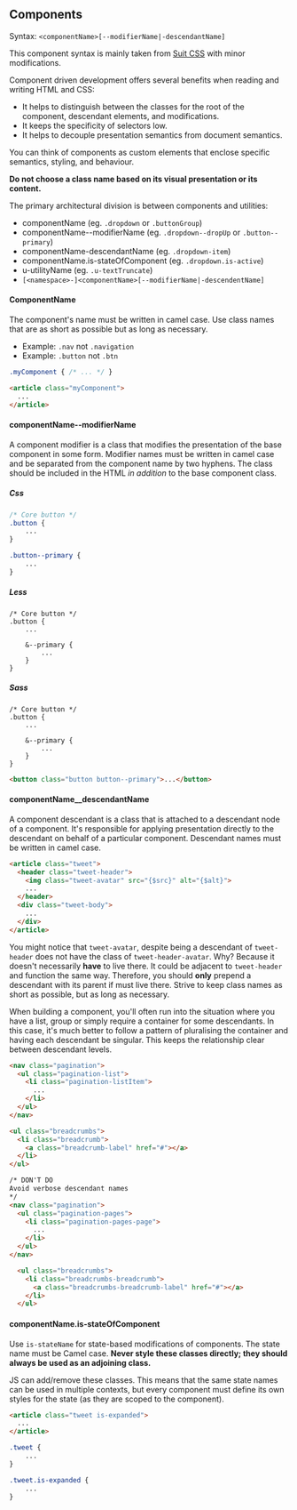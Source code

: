 ## Components

Syntax: `<componentName>[--modifierName|-descendantName]`

This component syntax is mainly taken from [Suit CSS](http://suitcss.github.io/) with minor modifications.

Component driven development offers several benefits when reading and writing HTML and CSS:

* It helps to distinguish between the classes for the root of the component, descendant elements, and modifications.
* It keeps the specificity of selectors low.
* It helps to decouple presentation semantics from document semantics.

You can think of components as custom elements that enclose specific semantics, styling, and behaviour.

**Do not choose a class name based on its visual presentation or its content.**

The primary architectural division is between components and utilities:

* componentName (eg. `.dropdown` or `.buttonGroup`)
* componentName--modifierName (eg. `.dropdown--dropUp` or `.button--primary`)
* componentName-descendantName (eg. `.dropdown-item`)
* componentName.is-stateOfComponent (eg. `.dropdown.is-active`)
* u-utilityName (eg. `.u-textTruncate`)
* `[<namespace>-]<componentName>[--modifierName|-descendentName]`

#### ComponentName

The component's name must be written in camel case. Use class names that are as short as possible but as long as necessary.

* Example: `.nav` not `.navigation`
* Example: `.button` not `.btn`

```css
.myComponent { /* ... */ }
```

```html
<article class="myComponent">
  ...
</article>
```

#### componentName--modifierName

A component modifier is a class that modifies the presentation of the base component in some form. Modifier names must
be written in camel case and be separated from the component name by two hyphens. The class should be included
in the HTML _in addition_ to the base component class.

<!-- --lang-ex -->

##### Css

```css
/* Core button */
.button {
    ...
}

.button--primary {
    ...
}
```

##### Less

```less
/* Core button */
.button {
    ...

    &--primary {
        ...
    }
}

```

##### Sass

```less
/* Core button */
.button {
    ...

    &--primary {
        ...
    }
}
```

<!-- --lang-ex-end -->

```html
<button class="button button--primary">...</button>
```

#### componentName__descendantName

A component descendant is a class that is attached to a descendant node of a component. It's responsible for applying
presentation directly to the descendant on behalf of a particular component. Descendant names must be written in camel
case.

```html
<article class="tweet">
  <header class="tweet-header">
    <img class="tweet-avatar" src="{$src}" alt="{$alt}">
    ...
  </header>
  <div class="tweet-body">
    ...
  </div>
</article>
```

You might notice that `tweet-avatar`, despite being a descendant of `tweet-header` does not have the class of
`tweet-header-avatar`. Why? Because it doesn't necessarily **have** to live there. It could be adjacent to
`tweet-header` and function the same way. Therefore, you should **only** prepend a descendant with its parent if must
live there. Strive to keep class names as short as possible, but as long as necessary.

When building a component, you'll often run into the situation where you have a list, group or simply require a container
for some descendants. In this case, it's much better to follow a pattern of pluralising the container and having each
descendant be singular. This keeps the relationship clear between descendant levels.

```html
<nav class="pagination">
  <ul class="pagination-list">
    <li class="pagination-listItem">
      ...
    </li>
  </ul>
</nav>

<ul class="breadcrumbs">
  <li class="breadcrumb">
    <a class="breadcrumb-label" href="#"></a>
  </li>
</ul>

/* DON'T DO
Avoid verbose descendant names
*/
<nav class="pagination">
  <ul class="pagination-pages">
    <li class="pagination-pages-page">
      ...
    </li>
  </ul>
</nav>

  <ul class="breadcrumbs">
    <li class="breadcrumbs-breadcrumb">
      <a class="breadcrumbs-breadcrumb-label" href="#"></a>
    </li>
  </ul>
```

#### componentName.is-stateOfComponent

Use `is-stateName` for state-based modifications of components. The state name must be Camel case. **Never style these
classes directly; they should always be used as an adjoining class.**

JS can add/remove these classes. This means that the same state names can be used in multiple contexts, but every
component must define its own styles for the state (as they are scoped to the component).

```html
<article class="tweet is-expanded">
  ...
</article>
```

```css
.tweet {
    ...
}

.tweet.is-expanded {
    ...
}
```
